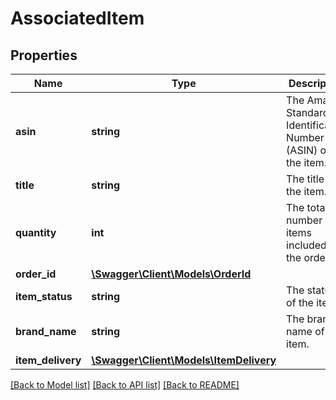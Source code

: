 # AssociatedItem

## Properties
Name | Type | Description | Notes
------------ | ------------- | ------------- | -------------
**asin** | **string** | The Amazon Standard Identification Number (ASIN) of the item. | [optional] 
**title** | **string** | The title of the item. | [optional] 
**quantity** | **int** | The total number of items included in the order. | [optional] 
**order_id** | [**\Swagger\Client\Models\OrderId**](OrderId.md) |  | [optional] 
**item_status** | **string** | The status of the item. | [optional] 
**brand_name** | **string** | The brand name of the item. | [optional] 
**item_delivery** | [**\Swagger\Client\Models\ItemDelivery**](ItemDelivery.md) |  | [optional] 

[[Back to Model list]](../../README.md#documentation-for-models) [[Back to API list]](../../README.md#documentation-for-api-endpoints) [[Back to README]](../../README.md)

